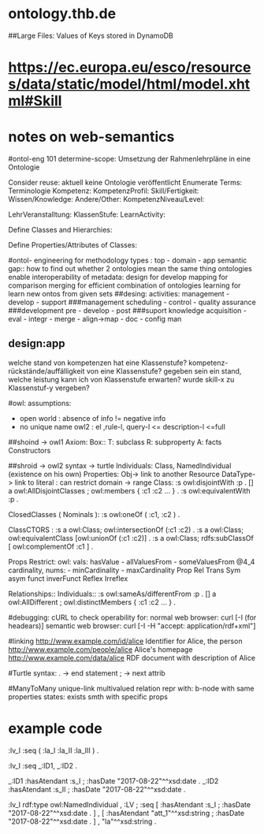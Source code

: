 # ontology.thb.de 
##Large Files: Values of Keys stored in DynamoDB
# https://ec.europa.eu/esco/resources/data/static/model/html/model.xhtml#Skill
# notes on web-semantics

#ontol-eng 101
determine-scope: 
Umsetzung der Rahmenlehrpläne in eine Ontologie

Consider reuse: aktuell keine Ontologie veröffentlicht
Enumerate Terms:  Terminologie
Kompetenz: 
KompetenzProfil: 
Skill/Fertigkeit: 
Wissen/Knowledge: 
Andere/Other: 
KompetenzNiveau/Level: 

LehrVeranstalltung:
KlassenStufe: 
LearnActivity: 

Define Classes and Hierarchies:


Define Properties/Attributes of Classes: 

#ontol- engineering for methodology 
types : top - domain - app
semantic gap:: how to find out whether 2 ontologies mean the same thing
ontologies enable interoperability of metadata: 
design for develop
mapping for comparison
merging for efficient combination of ontologies
learning for learn new ontos from given sets
##desing: 
activities: management - develop - support
###management
scheduling - control - quality assurance
###development
pre - develop - post
###suport
knowledge acquisition - eval - integr - merge - align->map - doc - config man

## design:app
welche stand von kompetenzen hat eine Klassenstufe?
kompetenz-rückstände/auffälligkeit von eine Klassenstufe?
gegeben sein ein stand, welche leistung kann ich von Klassenstufe erwarten?
wurde skill-x zu Klassenstuf-y vergeben? 


#owl: 
assumptions:
- open world : absence of info != negative info
- no unique name 
owl2 : el ,rule-l, query-l <= description-l <=full 

##shoind -> owl1
Axiom: 
Box:: T: subclass R: subproperty A: facts
Constructors

##shroid -> owl2
syntax -> turtle
Individuals: Class, NamedIndividual (existence on his own)
Properties: Obj-> link to another Resource DataType-> link to literal
          : can restrict domain -> range 
Class:
:s owl:disjointWith :p .
[] a owl:AllDisjointClasses ; owl:members { :c1 :c2 ... } .
:s owl:equivalentWith :p .

ClosedClasses ( Nominals ):
:s owl:oneOf ( :c1, :c2 ) .

ClassCTORS : 
:s a owl:Class; owl:intersectionOf (:c1 :c2) . 
:s a owl:Class; owl:equivalentClass [owl:unionOf (:c1 :c2)] .
:s a owl:Class; rdfs:subClassOf [ owl:complementOf :c1 ] .

Props Restrict: owl: 
vals: hasValue - allValuesFrom - someValuesFrom @4_4
cardinality, nums: - minCardinality - maxCardinality
Prop Rel
Trans Sym asym funct inverFunct Reflex Irreflex

Relationships::
Individuals:: 
:s owl:sameAs/differentFrom :p .
[] a owl:AllDifferent ; owl:distinctMembers { :c1 :c2 ... } .



#debugging: 
cURL to check operability for:
normal web browser: curl [-I (for headears)] <url>
semantic web browser: curl [-I -H "accept: application/rdf+xml"] <url>

#linking
http://www.example.com/id/alice
Identifier for Alice, the person
http://www.example.com/people/alice
Alice's homepage
http://www.example.com/data/alice
RDF document with description of Alice

#Turtle syntax: 
. -> end statement
; -> next attrib

#ManyToMany unique-link
multivalued relation repr with: b-node with same properties
states: exists smth with specific props

# example code
:lv_I :seq ( :la_I :la_II :la_III ) .

:lv_I :seq _:ID1, _:ID2 .

_:ID1 :hasAtendant :s_I ; :hasDate "2017-08-22"^^xsd:date .
_:ID2 :hasAtendant :s_II ; :hasDate "2017-08-22"^^xsd:date .

:lv_I rdf:type owl:NamedIndividual ,
               :LV ;
      :seq [ :hasAtendant :s_I ;
             :hasDate "2017-08-22"^^xsd:date .
           ] ,
           [ :hasAtendant "att_1"^^xsd:string ;
             :hasDate "2017-08-22"^^xsd:date .
           ] ,
           "la"^^xsd:string .